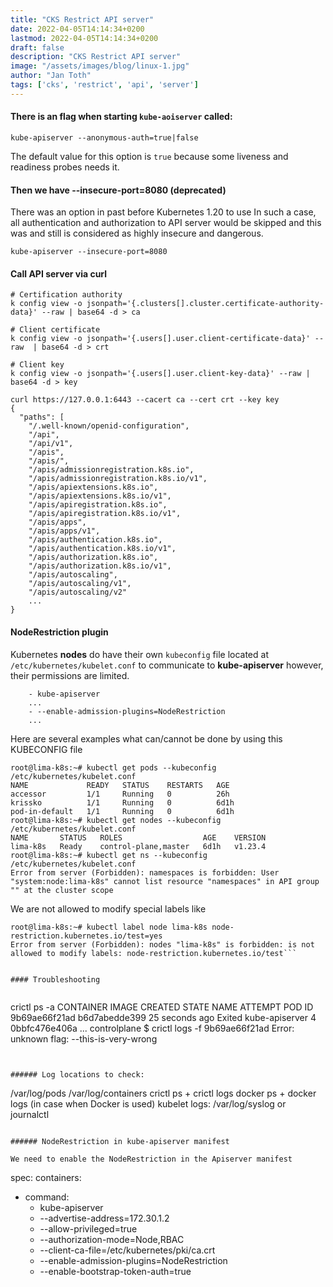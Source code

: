 ```yaml
---
title: "CKS Restrict API server"
date: 2022-04-05T14:14:34+0200
lastmod: 2022-04-05T14:14:34+0200
draft: false
description: "CKS Restrict API server"
image: "/assets/images/blog/linux-1.jpg"
author: "Jan Toth"
tags: ['cks', 'restrict', 'api', 'server']
---
```


#### There is an flag when starting `kube-aoiserver` called:


```
kube-apiserver --anonymous-auth=true|false
```

The default value for this option is `true` because some liveness and readiness probes needs it.

#### Then we have --insecure-port=8080 (deprecated)

There was an option in past before Kubernetes 1.20 to use
In such a case, all authentication and authorization to API server would be skipped and this was and still is considered as highly insecure and dangerous.

```
kube-apiserver --insecure-port=8080
```


#### Call API server via curl


```
# Certification authority
k config view -o jsonpath='{.clusters[].cluster.certificate-authority-data}' --raw | base64 -d > ca

# Client certificate
k config view -o jsonpath='{.users[].user.client-certificate-data}' --raw  | base64 -d > crt

# Client key
k config view -o jsonpath='{.users[].user.client-key-data}' --raw | base64 -d > key

curl https://127.0.0.1:6443 --cacert ca --cert crt --key key
{
  "paths": [
    "/.well-known/openid-configuration",
    "/api",
    "/api/v1",
    "/apis",
    "/apis/",
    "/apis/admissionregistration.k8s.io",
    "/apis/admissionregistration.k8s.io/v1",
    "/apis/apiextensions.k8s.io",
    "/apis/apiextensions.k8s.io/v1",
    "/apis/apiregistration.k8s.io",
    "/apis/apiregistration.k8s.io/v1",
    "/apis/apps",
    "/apis/apps/v1",
    "/apis/authentication.k8s.io",
    "/apis/authentication.k8s.io/v1",
    "/apis/authorization.k8s.io",
    "/apis/authorization.k8s.io/v1",
    "/apis/autoscaling",
    "/apis/autoscaling/v1",
    "/apis/autoscaling/v2"
    ...
}
```


#### NodeRestriction plugin

Kubernetes **nodes** do have their own `kubeconfig` file located at `/etc/kubernetes/kubelet.conf` to communicate to **kube-apiserver** however, their permissions are limited.

```
    - kube-apiserver
    ...
    - --enable-admission-plugins=NodeRestriction
    ...
```

Here are several examples what can/cannot be done by using this KUBECONFIG file

```
root@lima-k8s:~# kubectl get pods --kubeconfig /etc/kubernetes/kubelet.conf
NAME             READY   STATUS    RESTARTS   AGE
accessor         1/1     Running   0          26h
krissko          1/1     Running   0          6d1h
pod-in-default   1/1     Running   0          6d1h
root@lima-k8s:~# kubectl get nodes --kubeconfig /etc/kubernetes/kubelet.conf
NAME       STATUS   ROLES                  AGE    VERSION
lima-k8s   Ready    control-plane,master   6d1h   v1.23.4
root@lima-k8s:~# kubectl get ns --kubeconfig /etc/kubernetes/kubelet.conf
Error from server (Forbidden): namespaces is forbidden: User "system:node:lima-k8s" cannot list resource "namespaces" in API group "" at the cluster scope
```

We are not allowed to modify special labels like

```
root@lima-k8s:~# kubectl label node lima-k8s node-restriction.kubernetes.io/test=yes
Error from server (Forbidden): nodes "lima-k8s" is forbidden: is not allowed to modify labels: node-restriction.kubernetes.io/test```


#### Troubleshooting


```
crictl ps -a
CONTAINER           IMAGE               CREATED             STATE               NAME                      ATTEMPT             POD ID
9b69ae66f21ad       b6d7abedde399       25 seconds ago      Exited              kube-apiserver            4                   0bbfc476e406a
...
controlplane $ crictl logs -f 9b69ae66f21ad
Error: unknown flag: --this-is-very-wrong
```


###### Log locations to check:

```
/var/log/pods
/var/log/containers
crictl ps + crictl logs
docker ps + docker logs (in case when Docker is used)
kubelet logs: /var/log/syslog or journalctl
```

###### NodeRestriction in kube-apiserver manifest

We need to enable the NodeRestriction in the Apiserver manifest

```
spec:
  containers:
  - command:
    - kube-apiserver
    - --advertise-address=172.30.1.2
    - --allow-privileged=true
    - --authorization-mode=Node,RBAC
    - --client-ca-file=/etc/kubernetes/pki/ca.crt
    - --enable-admission-plugins=NodeRestriction
    - --enable-bootstrap-token-auth=true
